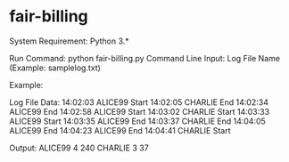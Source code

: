 # fair-billing

System Requirement: Python 3.*

Run Command: python fair-billing.py
Command Line Input: Log File Name (Example: samplelog.txt)

Example:

Log File Data:
14:02:03 ALICE99 Start
14:02:05 CHARLIE End
14:02:34 ALICE99 End
14:02:58 ALICE99 Start
14:03:02 CHARLIE Start
14:03:33 ALICE99 Start
14:03:35 ALICE99 End
14:03:37 CHARLIE End
14:04:05 ALICE99 End
14:04:23 ALICE99 End
14:04:41 CHARLIE Start

Output:
ALICE99 4 240
CHARLIE 3 37
